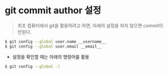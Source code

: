 # git commit author 설정



> 최초 컴퓨터에서 git을 활용하려고 하면, 아래의 설정을 하지 않으면 commit이 안된다.



```bash
$ git config --global user.name __username__
$ git config --global user.email __email__
```



- 설정을 확인할 때는 아래의 명령어를 활용

```bash
$ git config --global -l
```

